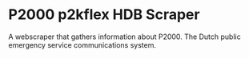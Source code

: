 # P2000 p2kflex HDB Scraper

A webscraper that gathers information about P2000. The Dutch public emergency service communications system.
